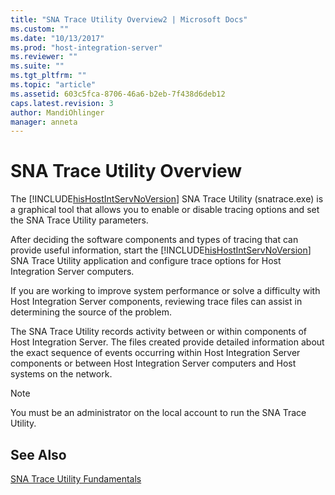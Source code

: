 ```yaml
---
title: "SNA Trace Utility Overview2 | Microsoft Docs"
ms.custom: ""
ms.date: "10/13/2017"
ms.prod: "host-integration-server"
ms.reviewer: ""
ms.suite: ""
ms.tgt_pltfrm: ""
ms.topic: "article"
ms.assetid: 603c5fca-8706-46a6-b2eb-7f438d6deb12
caps.latest.revision: 3
author: MandiOhlinger
manager: anneta
---
```

# SNA Trace Utility Overview
The [!INCLUDE[hisHostIntServNoVersion](../core/includes/hishostintservnoversion-md.md)] SNA Trace Utility (snatrace.exe) is a graphical tool that allows you to enable or disable tracing options and set the SNA Trace Utility parameters.  
  
 After deciding the software components and types of tracing that can provide useful information, start the [!INCLUDE[hisHostIntServNoVersion](../core/includes/hishostintservnoversion-md.md)] SNA Trace Utility application and configure trace options for Host Integration Server computers.  
  
 If you are working to improve system performance or solve a difficulty with Host Integration Server components, reviewing trace files can assist in determining the source of the problem.  
  
 The SNA Trace Utility records activity between or within components of Host Integration Server. The files created provide detailed information about the exact sequence of events occurring within Host Integration Server components or between Host Integration Server computers and Host systems on the network.  
  
> [!NOTE]
>  You must be an administrator on the local account to run the SNA Trace Utility.  
  
## See Also  
 [SNA Trace Utility Fundamentals](../core/sna-trace-utility-fundamentals.md)
